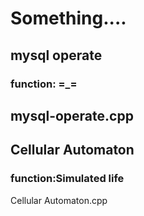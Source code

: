 # Something....
## mysql operate
### function: =_=
mysql-operate.cpp
-----------------------------------------------
## Cellular Automaton
### function:Simulated life
Cellular Automaton.cpp
